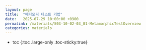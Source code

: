 ```yaml
---
layout: page
title:  "메타모픽 테스트 기법"
date:   2025-07-29 10:00:00 +0900
permalink: /materials/S03-10-02-03_01-MetamorphicTestOverview
categories: materials
---
```

* toc
{:toc .large-only .toc-sticky:true}

